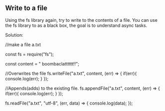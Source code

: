 ## Write to a file
Using the fs library again, try to write to the contents of a file.
You can use the fs library to as a black box, the goal is to understand async tasks.

Solution:

//make a file a.txt

const fs = require("fs");

const content = " boombaclatttttt!!";

//Overwrites the file
fs.writeFile("a.txt", content, (err) => {
  if(err){ 
    console.log(err);
  }
});

//Appends(adds) to the existing file.
fs.appendFile("a.txt", content, (err) => {
  if(err){ 
    console.log(err);
  }
});
  
fs.readFile("a.txt", "utf-8", (err, data) => {
  console.log(data);
});